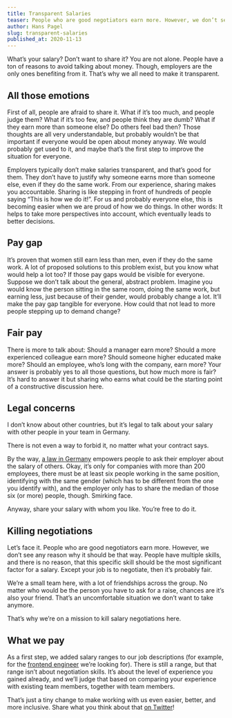 ```yaml
---
title: Transparent Salaries
teaser: People who are good negotiators earn more. However, we don’t see any reason why it should be that way. People have multiple skills, and there is no reason, that those specific skills should be the most significant factor for a salary.
author: Hans Pagel
slug: transparent-salaries
published_at: 2020-11-13
---
```


What’s your salary? Don’t want to share it? You are not alone. People have a ton of reasons to avoid talking about money. Though, employers are the only ones benefiting from it. That’s why we all need to make it transparent.

## All those emotions
First of all, people are afraid to share it. What if it’s too much, and people judge them? What if it’s too few, and people think they are dumb? What if they earn more than someone else? Do others feel bad then? Those thoughts are all very understandable, but probably wouldn’t be that important if everyone would be open about money anyway. We would probably get used to it, and maybe that’s the first step to improve the situation for everyone.

Employers typically don’t make salaries transparent, and that’s good for them. They don’t have to justify why someone earns more than someone else, even if they do the same work. From our experience, sharing makes you accountable. Sharing is like stepping in front of hundreds of people saying “This is how we do it!”. For us and probably everyone else, this is becoming easier when we are proud of how we do things. In other words: It helps to take more perspectives into account, which eventually leads to better decisions.

## Pay gap
It’s proven that women still earn less than men, even if they do the same work. A lot of proposed solutions to this problem exist, but you know what would help a lot too? If those pay gaps would be visible for everyone. Suppose we don’t talk about the general, abstract problem. Imagine you would know the person sitting in the same room, doing the same work, but earning less, just because of their gender, would probably change a lot. It’ll make the pay gap tangible for everyone. How could that not lead to more people stepping up to demand change?

## Fair pay
There is more to talk about: Should a manager earn more? Should a more experienced colleague earn more? Should someone higher educated make more? Should an employee, who’s long with the company, earn more? Your answer is probably yes to all those questions, but how much more is fair? It’s hard to answer it but sharing who earns what could be the starting point of a constructive discussion here.

## Legal concerns
I don’t know about other countries, but it’s legal to talk about your salary with other people in your team in Germany.

There is not even a way to forbid it, no matter what your contract says.

By the way, [a law in Germany](https://www.gesetze-im-internet.de/entgtranspg/) empowers people to ask their employer about the salary of others. Okay, it’s only for companies with more than 200 employees, there must be at least six people working in the same position, identifying with the same gender (which has to be different from the one you identify with), and the employer only has to share the median of those six (or more) people, though. Smirking face.

Anyway, share your salary with whom you like. You’re free to do it.

## Killing negotiations
Let’s face it. People who are good negotiators earn more. However, we don’t see any reason why it should be that way. People have multiple skills, and there is no reason, that this specific skill should be the most significant factor for a salary. Except your job is to negotiate, then it’s probably fair.

We’re a small team here, with a lot of friendships across the group. No matter who would be the person you have to ask for a raise, chances are it’s also your friend. That’s an uncomfortable situation we don’t want to take anymore.

That’s why we’re on a mission to kill salary negotiations here.

## What we pay
As a first step, we added salary ranges to our job descriptions (for example, for the [frontend engineer](https://ueberdosis.io/frontend-engineer) we’re looking for). There is still a range, but that range isn’t about negotiation skills. It’s about the level of experience you gained already, and we’ll judge that based on comparing your experience with existing team members, together with team members.

That’s just a tiny change to make working with us even easier, better, and more inclusive. Share what you think about that [on Twitter](https://twitter.com/hanspagel)!
